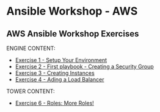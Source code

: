# Ansible Workshop - AWS

## AWS Ansible Workshop Exercises

 ENGINE CONTENT:
 
 - [Exercise 1 - Setup Your Environment](ansible_engine/1-setup)
 - [Exercise 2 - First playbook - Creating a Security Group](ansible_engine/2-securitygroup)
 - [Exercise 3 - Creating Instances](ansible_engine/3-instances)
 - [Exercise 4 - Ading a Load Balancer](ansible_engine/4-loadbalancer)

 
 TOWER CONTENT:
 
 - [Exercise 6 - Roles: More Roles!](ansible_tower/something)



